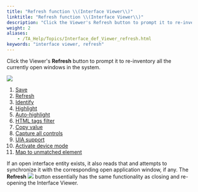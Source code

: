 ```yaml
--- 
title: "Refresh function \\(Interface Viewer\\)"
linktitle: "Refresh function \\(Interface Viewer\\)"
description: "Click the Viewer's Refresh button to prompt it to re-inventory all the currently open windows in the system."
weight: 2
aliases: 
    - /TA_Help/Topics/Interface_def_Viewer_refresh.html
keywords: "interface viewer, refresh"
---
```


Click the Viewer's **Refresh** button to prompt it to re-inventory all the currently open windows in the system.

![](/images/TA_Help/Images/ug_interface_definition15_UIA.png)

1.  [Save](/user-guide/interface-definitions/the-interface-viewer/other-functionalities/save-function-interface-viewer)
2.  [Refresh](/user-guide/interface-definitions/the-interface-viewer/other-functionalities/refresh-function-interface-viewer)
3.  [Identify](/user-guide/interface-definitions/the-interface-viewer/identifying-interface-elements-and-controls/point-to-identify-mode)
4.  [Highlight](/user-guide/interface-definitions/the-interface-viewer/identifying-interface-elements-and-controls/highlight)
5.  [Auto-highlight](/user-guide/interface-definitions/the-interface-viewer/identifying-interface-elements-and-controls/highlight)
6.  [HTML tags filter](/user-guide/interface-definitions/the-interface-viewer/other-functionalities/html-tags-filter-interface-viewer)
7.  [Copy value](/user-guide/interface-definitions/the-interface-viewer/other-functionalities/copy-value)
8.  [Capture all controls](/user-guide/interface-definitions/the-interface-viewer/other-functionalities/capture-all-controls)
9.  [UIA support](/user-guide/interface-definitions/the-interface-viewer/other-functionalities/using-microsoft-ui-automation-technology)
10. [Activate device mode](/automation-guide/application-testing/mobile-testing/testing-mobile-web-applications/testing-chrome-on-android/identifying-mobile-ui-controls)
11. [Map to unmatched element](/user-guide/interface-definitions/the-interface-viewer/maintaining-interface-definitions/mapping-controls-to-unmatched-elements)

If an open interface entity exists, it also reads that and attempts to synchronize it with the corresponding open application window, if any. The **Refresh** ![](/images/TA_Help/Images/refresh.png) button essentially has the same functionality as closing and re-opening the Interface Viewer.




